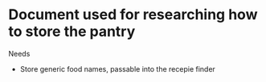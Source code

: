 # Document used for researching how to store the pantry
Needs 
- Store generic food names, passable into the recepie finder